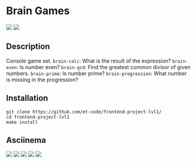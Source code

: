 # Brain Games
<a href="https://codeclimate.com/github/et-code/frontend-project-lvl1/maintainability"><img src="https://api.codeclimate.com/v1/badges/6c46d2de41ac669fe623/maintainability" /></a>
<a href="https://travis-ci.org/et-code/frontend-project-lvl1"><img src="https://travis-ci.com/et-code/frontend-project-lvl1.svg?branch=master" /></a>

## Description
Console game set.
`brain-calc`: What is the result of the expression?
`brain-even`: Is number even?
`brain-gcd`: Find the greatest common divisor of given numbers.
`brain-prime`: Is number prime?
`brain-progression`: What number is missing in the progression?

## Installation
```
git clone https://github.com/et-code/frontend-project-lvl1/
cd frontend-project-lvl1
make install
```

## Asciinema

<a href="https://asciinema.org/a/tmiQJ4oEegxTxDol9DbsXlyI1" target="_blank"><img src="https://asciinema.org/a/tmiQJ4oEegxTxDol9DbsXlyI1.svg" /></a>
<a href="https://asciinema.org/a/JFX0VEbIldFtZpLXypnmAD1EL" target="_blank"><img src="https://asciinema.org/a/JFX0VEbIldFtZpLXypnmAD1EL.svg" /></a>
<a href="https://asciinema.org/a/MSy525Zg58tVMMMUgDbzhPzM8" target="_blank"><img src="https://asciinema.org/a/MSy525Zg58tVMMMUgDbzhPzM8.svg" /></a>
<a href="https://asciinema.org/a/CjefNLjpam1b8oVqCrioc9ZOy" target="_blank"><img src="https://asciinema.org/a/CjefNLjpam1b8oVqCrioc9ZOy.svg" /></a>
<a href="https://asciinema.org/a/XLeW8KYwJ1n4cAkn9pxxC9aIZ" target="_blank"><img src="https://asciinema.org/a/XLeW8KYwJ1n4cAkn9pxxC9aIZ.svg" /></a>